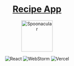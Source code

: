 
<div align="center">

# [Recipe App](https://recipeapp-eight.vercel.app/)



<img src="https://spoonacular.com/images/spoonacular-logo-b.svg" alt="Spoonacular" width="100">

![React](https://img.shields.io/badge/react-%2320232a.svg?style=for-the-badge&logo=react&logoColor=%2361DAFB)
![WebStorm](https://img.shields.io/badge/webstorm-143?style=for-the-badge&logo=webstorm&logoColor=white&color=black)
![Vercel](https://img.shields.io/badge/vercel-%23000000.svg?style=for-the-badge&logo=vercel&logoColor=white)
</div>

[//]: # (![MUI]&#40;https://img.shields.io/badge/MUI-%230081CB.svg?style=for-the-badge&logo=mui&logoColor=white&#41;)
[//]: # (![TailwindCSS]&#40;https://img.shields.io/badge/tailwindcss-%2338B2AC.svg?style=for-the-badge&logo=tailwind-css&logoColor=white&#41;)